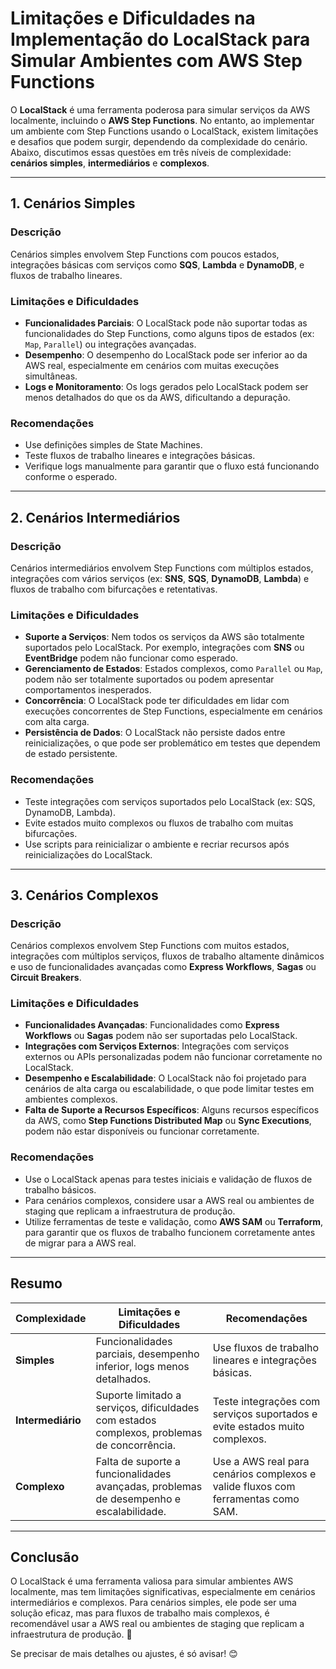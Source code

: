 # Limitações e Dificuldades na Implementação do LocalStack para Simular Ambientes com AWS Step Functions

O **LocalStack** é uma ferramenta poderosa para simular serviços da AWS localmente, incluindo o **AWS Step Functions**. No entanto, ao implementar um ambiente com Step Functions usando o LocalStack, existem limitações e desafios que podem surgir, dependendo da complexidade do cenário. Abaixo, discutimos essas questões em três níveis de complexidade: **cenários simples**, **intermediários** e **complexos**.

---

## 1. **Cenários Simples**

### Descrição
Cenários simples envolvem Step Functions com poucos estados, integrações básicas com serviços como **SQS**, **Lambda** e **DynamoDB**, e fluxos de trabalho lineares.

### Limitações e Dificuldades
- **Funcionalidades Parciais**: O LocalStack pode não suportar todas as funcionalidades do Step Functions, como alguns tipos de estados (ex: `Map`, `Parallel`) ou integrações avançadas.
- **Desempenho**: O desempenho do LocalStack pode ser inferior ao da AWS real, especialmente em cenários com muitas execuções simultâneas.
- **Logs e Monitoramento**: Os logs gerados pelo LocalStack podem ser menos detalhados do que os da AWS, dificultando a depuração.

### Recomendações
- Use definições simples de State Machines.
- Teste fluxos de trabalho lineares e integrações básicas.
- Verifique logs manualmente para garantir que o fluxo está funcionando conforme o esperado.

---

## 2. **Cenários Intermediários**

### Descrição
Cenários intermediários envolvem Step Functions com múltiplos estados, integrações com vários serviços (ex: **SNS**, **SQS**, **DynamoDB**, **Lambda**) e fluxos de trabalho com bifurcações e retentativas.

### Limitações e Dificuldades
- **Suporte a Serviços**: Nem todos os serviços da AWS são totalmente suportados pelo LocalStack. Por exemplo, integrações com **SNS** ou **EventBridge** podem não funcionar como esperado.
- **Gerenciamento de Estados**: Estados complexos, como `Parallel` ou `Map`, podem não ser totalmente suportados ou podem apresentar comportamentos inesperados.
- **Concorrência**: O LocalStack pode ter dificuldades em lidar com execuções concorrentes de Step Functions, especialmente em cenários com alta carga.
- **Persistência de Dados**: O LocalStack não persiste dados entre reinicializações, o que pode ser problemático em testes que dependem de estado persistente.

### Recomendações
- Teste integrações com serviços suportados pelo LocalStack (ex: SQS, DynamoDB, Lambda).
- Evite estados muito complexos ou fluxos de trabalho com muitas bifurcações.
- Use scripts para reinicializar o ambiente e recriar recursos após reinicializações do LocalStack.

---

## 3. **Cenários Complexos**

### Descrição
Cenários complexos envolvem Step Functions com muitos estados, integrações com múltiplos serviços, fluxos de trabalho altamente dinâmicos e uso de funcionalidades avançadas como **Express Workflows**, **Sagas** ou **Circuit Breakers**.

### Limitações e Dificuldades
- **Funcionalidades Avançadas**: Funcionalidades como **Express Workflows** ou **Sagas** podem não ser suportadas pelo LocalStack.
- **Integrações com Serviços Externos**: Integrações com serviços externos ou APIs personalizadas podem não funcionar corretamente no LocalStack.
- **Desempenho e Escalabilidade**: O LocalStack não foi projetado para cenários de alta carga ou escalabilidade, o que pode limitar testes em ambientes complexos.
- **Falta de Suporte a Recursos Específicos**: Alguns recursos específicos da AWS, como **Step Functions Distributed Map** ou **Sync Executions**, podem não estar disponíveis ou funcionar corretamente.

### Recomendações
- Use o LocalStack apenas para testes iniciais e validação de fluxos de trabalho básicos.
- Para cenários complexos, considere usar a AWS real ou ambientes de staging que replicam a infraestrutura de produção.
- Utilize ferramentas de teste e validação, como **AWS SAM** ou **Terraform**, para garantir que os fluxos de trabalho funcionem corretamente antes de migrar para a AWS real.

---

## Resumo

| **Complexidade** | **Limitações e Dificuldades**                                                                 | **Recomendações**                                                                 |
|------------------|-----------------------------------------------------------------------------------------------|-----------------------------------------------------------------------------------|
| **Simples**      | Funcionalidades parciais, desempenho inferior, logs menos detalhados.                         | Use fluxos de trabalho lineares e integrações básicas.                            |
| **Intermediário**| Suporte limitado a serviços, dificuldades com estados complexos, problemas de concorrência.   | Teste integrações com serviços suportados e evite estados muito complexos.       |
| **Complexo**     | Falta de suporte a funcionalidades avançadas, problemas de desempenho e escalabilidade.       | Use a AWS real para cenários complexos e valide fluxos com ferramentas como SAM. |

---

## Conclusão

O LocalStack é uma ferramenta valiosa para simular ambientes AWS localmente, mas tem limitações significativas, especialmente em cenários intermediários e complexos. Para cenários simples, ele pode ser uma solução eficaz, mas para fluxos de trabalho mais complexos, é recomendável usar a AWS real ou ambientes de staging que replicam a infraestrutura de produção. 🚀

Se precisar de mais detalhes ou ajustes, é só avisar! 😊
